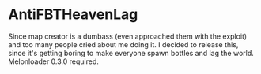 # AntiFBTHeavenLag
Since map creator is a dumbass (even approached them with the exploit) and too many people cried about me doing it. I decided to release this, since it's getting boring to make everyone spawn bottles and lag the world. Melonloader 0.3.0 required.
